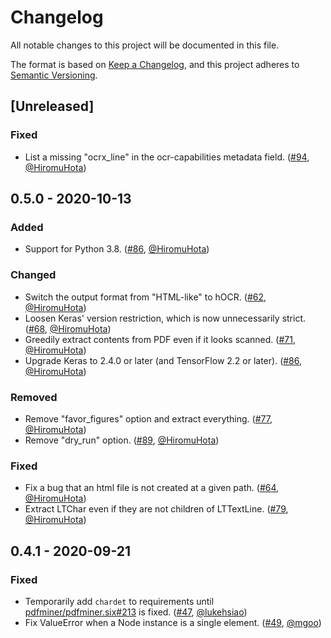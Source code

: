 # Changelog
All notable changes to this project will be documented in this file.

The format is based on [Keep a Changelog](https://keepachangelog.com/en/1.0.0/),
and this project adheres to [Semantic Versioning](https://semver.org/spec/v2.0.0.html).

## [Unreleased]

### Fixed
- List a missing "ocrx_line" in the ocr-capabilities metadata field.
  ([#94](https://github.com/HazyResearch/pdftotree/issues/94), [@HiromuHota][HiromuHota])

## 0.5.0 - 2020-10-13

### Added
- Support for Python 3.8.
  ([#86](https://github.com/HazyResearch/pdftotree/pull/86), [@HiromuHota][HiromuHota])

### Changed
- Switch the output format from "HTML-like" to hOCR.
  ([#62](https://github.com/HazyResearch/pdftotree/pull/62), [@HiromuHota][HiromuHota])
- Loosen Keras' version restriction, which is now unnecessarily strict.
  ([#68](https://github.com/HazyResearch/pdftotree/pull/68), [@HiromuHota][HiromuHota])
- Greedily extract contents from PDF even if it looks scanned.
  ([#71](https://github.com/HazyResearch/pdftotree/pull/71), [@HiromuHota][HiromuHota])
- Upgrade Keras to 2.4.0 or later (and TensorFlow 2.2 or later).
  ([#86](https://github.com/HazyResearch/pdftotree/pull/86), [@HiromuHota][HiromuHota])

### Removed
- Remove "favor_figures" option and extract everything.
  ([#77](https://github.com/HazyResearch/pdftotree/pull/77), [@HiromuHota][HiromuHota])
- Remove "dry_run" option.
  ([#89](https://github.com/HazyResearch/pdftotree/pull/89), [@HiromuHota][HiromuHota])

### Fixed
- Fix a bug that an html file is not created at a given path.
  ([#64](https://github.com/HazyResearch/pdftotree/pull/64), [@HiromuHota][HiromuHota])
- Extract LTChar even if they are not children of LTTextLine.
  ([#79](https://github.com/HazyResearch/pdftotree/pull/79), [@HiromuHota][HiromuHota])

## 0.4.1 - 2020-09-21

### Fixed
- Temporarily add `chardet` to requirements until
  [pdfminer/pdfminer.six#213](https://github.com/pdfminer/pdfminer.six/issues/213) is fixed.
  ([#47](https://github.com/HazyResearch/pdftotree/issues/47), [@lukehsiao][lh])
- Fix ValueError when a Node instance is a single element.
  ([#49](https://github.com/HazyResearch/pdftotree/pull/49), [@mgoo][mgoo])

[lh]: https://github.com/lukehsiao
[mgoo]: https://github.com/mgoo
[HiromuHota]: https://github.com/HiromuHota
